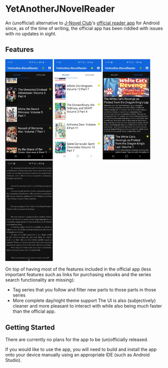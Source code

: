# YetAnotherJNovelReader

An (unofficial) alternative to [J-Novel Club](https://j-novel.club/about)'s [official reader app](https://play.google.com/store/apps/details?id=com.jnovelapp) for Android since, as of the time of writing, the official app has been riddled with issues with no updates in sight.

## Features

<img src="screenshots/latest.jpg" width="150" /> <img src="screenshots/followed.jpg" width="150" /> <img src="screenshots/volumes.jpg" width="150" /> <img src="screenshots/reader.jpg" width="150" />

On top of having most of the features included in the official app (less important features such as links for purchasing ebooks and the series search functionality are missing):
 - Tag series that you follow and filter new parts to those parts in those series
 - More complete day/night theme support
The UI is also (subjectively) cleaner and more pleasant to interact with while also being much faster than the official app.

## Getting Started

There are currently no plans for the app to be (un)officially released.

If you would like to use the app, you will need to build and install the app onto your device manually using an appropriate IDE (such as Android Studio).

